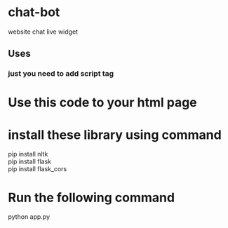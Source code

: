 # chat-bot
website chat live widget

## Uses 
### just you need to add script tag
# Use this code to your html page
 <script id="sb-chat-widget"  src="app.js" data='{"api":"9756478020","theme":"#060a2f"}'></script>
 
# install these library using command
 pip install nltk\
 pip install flask\
 pip install flask_cors
 
#  Run the following command
python app.py
